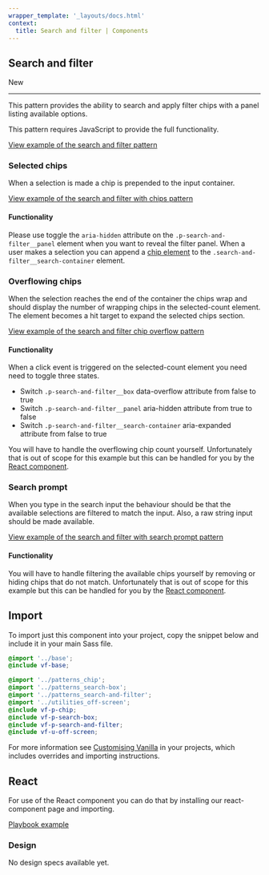 ```yaml
---
wrapper_template: '_layouts/docs.html'
context:
  title: Search and filter | Components
---
```


## Search and filter

<span class="p-label--new">New</span>

<hr>

This pattern provides the ability to search and apply filter chips with a panel listing available options.

This pattern requires JavaScript to provide the full functionality.

<div class="embedded-example"><a href="/docs/examples/patterns/search-and-filter/default/" class="js-example">
View example of the search and filter pattern
</a></div>

### Selected chips

When a selection is made a chip is prepended to the input container.

<div class="embedded-example"><a href="/docs/examples/patterns/search-and-filter/with-chips/" class="js-example">
View example of the search and filter with chips pattern
</a></div>

#### Functionality

Please use toggle the `aria-hidden` attribute on the `.p-search-and-filter__panel` element when you want to reveal the filter panel. When a user makes a selection you can append a [chip element](/docs/patterns/chip) to the `.search-and-filter__search-container` element.

### Overflowing chips

When the selection reaches the end of the container the chips wrap and should display the number of wrapping chips in the selected-count element. The element becomes a hit target to expand the selected chips section.

<div class="embedded-example"><a href="/docs/examples/patterns/search-and-filter/chip-overflow/" class="js-example">
View example of the search and filter chip overflow pattern
</a></div>

#### Functionality

When a click event is triggered on the selected-count element you need need to toggle three states.

- Switch `.p-search-and-filter__box` data-overflow attribute from false to true
- Switch `.p-search-and-filter__panel` aria-hidden attribute from true to false
- Switch `.p-search-and-filter__search-container` aria-expanded attribute from false to true

<div class="p-notification--information">
  <p class="p-notification__response" role="status">You will have to handle the overflowing chip count yourself. Unfortunately that is out of scope for this example but this can be handled for you by the <a href="#react">React component</a>.</p>
</div>

### Search prompt

When you type in the search input the behaviour should be that the available selections are filtered to match the input. Also, a raw string input should be made available.

<div class="embedded-example"><a href="/docs/examples/patterns/search-and-filter/with-search-prompt/" class="js-example">
View example of the search and filter with search prompt pattern
</a></div>

#### Functionality

<div class="p-notification--information">
  <p class="p-notification__response" role="status">You will have to handle filtering the available chips yourself by removing or hiding chips that do not match. Unfortunately that is out of scope for this example but this can be handled for you by the <a href="#react">React component</a>.</p>
</div>

## Import

To import just this component into your project, copy the snippet below and include it in your main Sass file.

```scss
@import '../base';
@include vf-base;

@import '../patterns_chip';
@import '../patterns_search-box';
@import '../patterns_search-and-filter';
@import '../utilities_off-screen';
@include vf-p-chip;
@include vf-p-search-box;
@include vf-p-search-and-filter;
@include vf-u-off-screen;
```

For more information see [Customising Vanilla](/docs/customising-vanilla/) in your projects, which includes overrides and importing instructions.

## React

For use of the React component you can do that by installing our react-component page and importing.

[Playbook example](https://canonical-web-and-design.github.io/react-components/?path=/docs/search-and-filter--default-story)

### Design

No design specs available yet.
